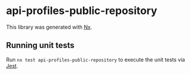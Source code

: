 # api-profiles-public-repository

This library was generated with [Nx](https://nx.dev).

## Running unit tests

Run `nx test api-profiles-public-repository` to execute the unit tests via [Jest](https://jestjs.io).
